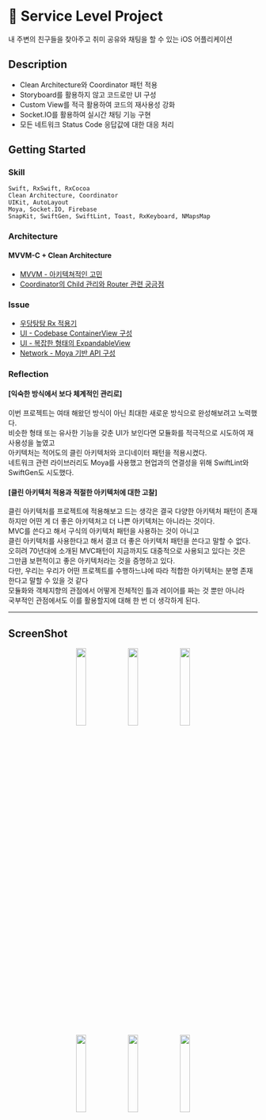 # 🌱 Service Level Project

내 주변의 친구들을 찾아주고 취미 공유와 채팅을 할 수 있는 iOS 어플리케이션

## Description

- Clean Architecture와 Coordinator 패턴 적용
- Storyboard를 활용하지 않고 코드로만 UI 구성
- Custom View를 적극 활용하여 코드의 재사용성 강화
- Socket.IO를 활용하여 실시간 채팅 기능 구현
- 모든 네트워크 Status Code 응답값에 대한 대응 처리

## Getting Started

### Skill
    Swift, RxSwift, RxCocoa
    Clean Architecture, Coordinator
    UIKit, AutoLayout
    Moya, Socket.IO, Firebase
    SnapKit, SwiftGen, SwiftLint, Toast, RxKeyboard, NMapsMap

### Architecture

#### MVVM-C + Clean Architecture

* [MVVM - 아키텍쳐적인 고민]()
* [Coordinator의 Child 관리와 Router 관련 궁금점]()

### Issue

* [우당탕탕 Rx 적용기]()
* [UI - Codebase ContainerView 구성]()
* [UI - 복잡한 형태의 ExpandableView]()
* [Network - Moya 기반 API 구성]()

### Reflection

#### [익숙한 방식에서 보다 체계적인 관리로]
이번 프로젝트는 여태 해왔던 방식이 아닌 최대한 새로운 방식으로 완성해보려고 노력했다.</br>
비슷한 형태 또는 유사한 기능을 갖춘 UI가 보인다면 모듈화를 적극적으로 시도하여 재사용성을 높였고 </br>
아키텍처는 적어도의 클린 아키텍처와 코디네이터 패턴을 적용시켰다. </br>
네트워크 관련 라이브러리도 Moya를 사용했고 현업과의 연결성을 위해 SwiftLint와 SwiftGen도 시도했다.

<div></div>

#### [클린 아키텍처 적용과 적절한 아키텍처에 대한 고찰]
클린 아키텍처를 프로젝트에 적용해보고 드는 생각은 결국 다양한 아키텍처 패턴이 존재하지만 어떤 게 더 좋은 아키텍처고 더 나쁜 아키텍처는 아니라는 것이다. </br>
MVC를 쓴다고 해서 구식의 아키텍처 패턴을 사용하는 것이 아니고 </br>
클린 아키텍처를 사용한다고 해서 결코 더 좋은 아키텍처 패턴을 쓴다고 말할 수 없다. </br>
오히려 70년대에 소개된 MVC패턴이 지금까지도 대중적으로 사용되고 있다는 것은 </br>
그만큼 보편적이고 좋은 아키텍처라는 것을 증명하고 있다. </br>
다만, 우리는 우리가 어떤 프로젝트를 수행하느냐에 따라 적합한 아키텍처는 분명 존재한다고 말할 수 있을 것 같다</br>
모듈화와 객체지향의 관점에서 어떻게 전체적인 틀과 레이어를 짜는 것 뿐만 아니라 </br>
국부적인 관점에서도 이를 활용할지에 대해 한 번 더 생각하게 된다.

*****

## ScreenShot
<div markdown="1">  
    <div align = "center">
    <img src="https://user-images.githubusercontent.com/87598209/158223391-96dfc3b6-3437-4b4f-b4cf-42678c2a64fd.png" width="20%"></img>
    <img src="https://user-images.githubusercontent.com/87598209/158223474-b9a6ff2e-c983-4ba4-bab4-b016cb18463a.png" width="20%"></img>
    <img src="https://user-images.githubusercontent.com/87598209/158223539-39ecc43a-61f4-4749-b633-4567bbca80e9.png" width="20%"></img>
</div>
<div markdown="1">  
    <div align = "center">
    <img src="https://user-images.githubusercontent.com/87598209/158223593-47e51db8-863f-4549-8ed6-cab49bbba6ec.png" width="20%"></img>
    <img src="https://user-images.githubusercontent.com/87598209/158223706-6760e8c1-8184-4a83-bd66-f6d253b1b960.png" width="20%"></img>
    <img src="https://user-images.githubusercontent.com/87598209/158223793-c4ef51f2-f6e0-4f27-82be-4d58a4ebb5d4.png" width="20%"></img>
</div>  

